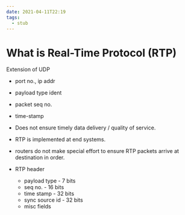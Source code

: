 ```yaml
---
date: 2021-04-11T22:19
tags: 
  - stub
---
```


# What is Real-Time Protocol (RTP)

Extension of UDP

- port no., ip addr
- payload type ident
- packet seq no.
- time-stamp

- Does not ensure timely data delivery / quality of service.
- RTP is implemented at end systems.
- routers do not make special effort to ensure RTP packets arrive at destination in order.

- RTP header
  - payload type - 7 bits
  - seq no. - 16 bits
  - time stamp - 32 bits
  - sync source id - 32 bits
  - misc fields
